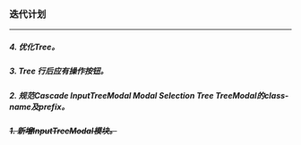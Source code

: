 ### 迭代计划
---

##### <b>4. 优化Tree。</b>
##### <b>3. Tree 行后应有操作按钮。</b>
##### <b>2. 规范Cascade InputTreeModal Modal Selection Tree TreeModal的class-name及prefix。</b>
##### <s>1. 新增InputTreeModal模块。</s>